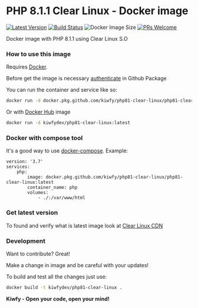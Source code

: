# PHP 8.1.1 Clear Linux - Docker image

[![Latest Version](https://img.shields.io/github/v/release/kiwfy/php81-clear-linux.svg?style=flat-square)](https://github.com/kiwfy/php811-clear-linux/releases)
[![Build Status](https://img.shields.io/github/workflow/status/kiwfy/php81-clear-linux/CI?label=ci%20build&style=flat-square)](https://github.com/kiwfy/php81-clear-linux/actions?query=workflow%3ACI)
![Docker Image Size](https://img.shields.io/docker/image-size/kiwfydev/php81-clear-linux/latest)
[![PRs Welcome](https://img.shields.io/badge/PRs-welcome-brightgreen.svg?style=flat-square)](http://makeapullrequest.com)

Docker image with PHP 8.1.1 using Clear Linux S.O

### How to use this image

Requires [Docker](https://www.docker.com/get-started).

Before get the image is necessary [authenticate](https://docs.github.com/pt/packages/using-github-packages-with-your-projects-ecosystem/configuring-docker-for-use-with-github-packages) in Github Package

You can run the container and service like so:

```sh
docker run -d docker.pkg.github.com/kiwfy/php81-clear-linux/php81-clear-linux:latest
```

Or with [Docker Hub](https://hub.docker.com/r/kiwfydev/php81-clear-linux) image

```sh
docker run -d kiwfydev/php81-clear-linux:latest
```

### Docker with compose tool

It's a good way to use [docker-compose](https://docs.docker.com/compose/). Example:

```
version: '3.7'
services:
    php:
        image: docker.pkg.github.com/kiwfy/php81-clear-linux/php81-clear-linux:latest
        container_name: php
        volumes:
            - ./:/var/www/html
```
### Get latest version

To found and verify what is latest image look at [Clear Linux CDN](https://cdn.download.clearlinux.org/latest)

### Development

Want to contribute? Great!

Make a change in image and be careful with your updates!

To build and test all the changes just use:

```sh
docker build -t kiwfydev/php81-clear-linux .
```

**Kiwfy - Open your code, open your mind!**
